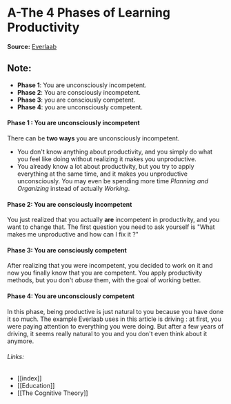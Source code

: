 # A-The 4 Phases of Learning Productivity
**Source:** [Everlaab](https://everlaab.com/4-phases-dapprentissage-inevitables-pour-devenir-une-bete-de-productivite/)

## Note:
- **Phase 1**: You are unconsciously incompetent.  
- **Phase 2**: You are consciously incompetent.  
- **Phase 3**: you are consciously competent.
- **Phase 4**: you are unconsciously competent.

#### Phase 1 : You are unconsciously incompetent

There can be **two ways** you are unconsciously incompetent.

- You don't know anything about productivity, and you simply do what you feel like doing without realizing it makes you unproductive.
- You already know a lot about productivity, but you try to apply everything at the same time, and it makes you unproductive unconsciously. You may even be spending more time *Planning and Organizing* instead of actually *Working*.

#### Phase 2: You are consciously incompetent

You just realized that you actually **are** incompetent in productivity, and you want to change that. The first question you need to ask yourself is "What makes me unproductive and how can I fix it ?"

#### Phase 3: You are consciously competent

After realizing that you were incompetent, you decided to work on it and now you finally know that you are competent. You apply productivity methods, but you don't *abuse* them, with the goal of working better.

#### Phase 4: You are unconsciously competent

In this phase, being productive is just natural to you because you have done it so much. The example Everlaab uses in this article is driving : at first, you were paying attention to everything you were doing. But after a few years of driving, it seems really natural to you and you don't even think about it anymore.

###### Links:
- [[index]]
- [[Education]]
- [[The Cognitive Theory]]
